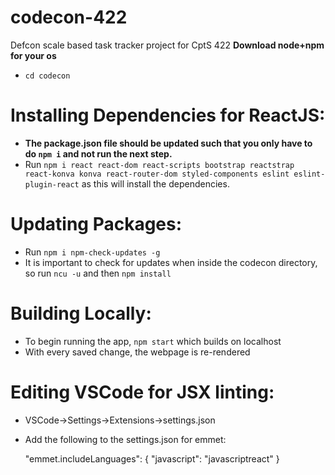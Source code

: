 # codecon-422
Defcon scale based task tracker project for CptS 422
**Download node+npm for your os**

- `cd codecon`
  
# Installing Dependencies for ReactJS:

- **The package.json file should be updated such that you only have to do `npm i` and not run the next step.**
- Run `npm i react react-dom react-scripts bootstrap reactstrap react-konva konva react-router-dom styled-components eslint eslint-plugin-react` as this will install the dependencies.  

# Updating Packages:
  
- Run `npm i npm-check-updates -g`
- It is important to check for updates when inside the codecon directory, so run `ncu -u` and then `npm install`

# Building Locally:

- To begin running the app, `npm start` which builds on localhost
- With every saved change, the webpage is re-rendered

# Editing VSCode for JSX linting:
- VSCode->Settings->Extensions->settings.json
- Add the following to the settings.json for emmet:
  
    "emmet.includeLanguages": {
        "javascript": "javascriptreact"
    }
